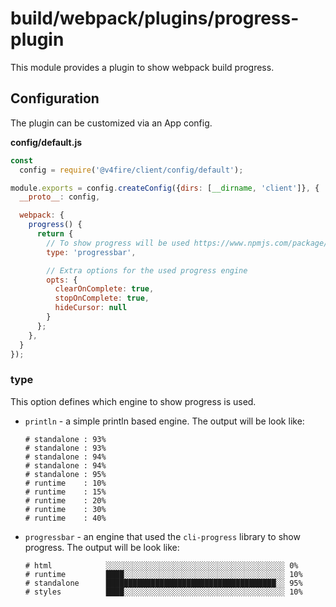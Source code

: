 # build/webpack/plugins/progress-plugin

This module provides a plugin to show webpack build progress.

## Configuration

The plugin can be customized via an App config.

__config/default.js__

```js
const
  config = require('@v4fire/client/config/default');

module.exports = config.createConfig({dirs: [__dirname, 'client']}, {
  __proto__: config,

  webpack: {
    progress() {
      return {
        // To show progress will be used https://www.npmjs.com/package/cli-progress
        type: 'progressbar',

        // Extra options for the used progress engine
        opts: {
          clearOnComplete: true,
          stopOnComplete: true,
          hideCursor: null
        }
      };
    },
  }
});
```

### type

This option defines which engine to show progress is used.

* `println` - a simple println based engine. The output will be look like:

  ```
  # standalone : 93%
  # standalone : 93%
  # standalone : 94%
  # standalone : 94%
  # standalone : 95%
  # runtime    : 10%
  # runtime    : 15%
  # runtime    : 20%
  # runtime    : 30%
  # runtime    : 40%
  ```

* `progressbar` - an engine that used the `cli-progress` library to show progress. The output will be look like:

  ```
  # html            ░░░░░░░░░░░░░░░░░░░░░░░░░░░░░░░░░░░░░░░░ 0%
  # runtime         ████░░░░░░░░░░░░░░░░░░░░░░░░░░░░░░░░░░░░ 10%
  # standalone      ██████████████████████████████████████░░ 95%
  # styles          ████░░░░░░░░░░░░░░░░░░░░░░░░░░░░░░░░░░░░ 10%
  ```
